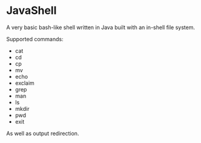 # JavaShell
A very basic bash-like shell written in Java built with an in-shell file system.

Supported commands:
  - cat
  - cd
  - cp
  - mv
  - echo
  - exclaim
  - grep
  - man
  - ls
  - mkdir
  - pwd
  - exit
  
As well as output redirection.
